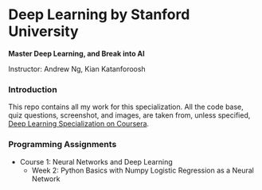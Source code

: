 # Deep Learning by Stanford University
**Master Deep Learning, and Break into AI**

Instructor: Andrew Ng, Kian Katanforoosh

### Introduction

This repo contains all my work for this specialization. All the code base, quiz questions, screenshot, and images, are taken from, unless specified, [Deep Learning Specialization on Coursera](https://www.coursera.org/specializations/deep-learning).


### Programming Assignments

- Course 1: Neural Networks and Deep Learning
  - Week 2: Python Basics with Numpy
            Logistic Regression as a Neural Network
            
